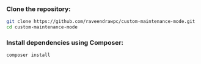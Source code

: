 ### Clone the repository:
```bash
git clone https://github.com/raveendrawpc/custom-maintenance-mode.git
cd custom-maintenance-mode
```

### Install dependencies using Composer:
```bash
composer install
```
